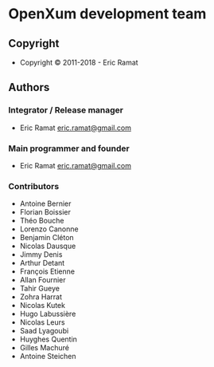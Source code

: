 # OpenXum development team

## Copyright

- Copyright © 2011-2018 - Eric Ramat

## Authors

### Integrator / Release manager

- Eric Ramat <eric.ramat@gmail.com>


### Main programmer and founder

- Eric Ramat <eric.ramat@gmail.com>

### Contributors

- Antoine Bernier
- Florian Boissier
- Théo Bouche
- Lorenzo Canonne
- Benjamin Cléton
- Nicolas Dausque
- Jimmy Denis
- Arthur Detant
- François Etienne
- Allan Fournier
- Tahir Gueye
- Zohra Harrat
- Nicolas Kutek
- Hugo Labussière
- Nicolas Leurs
- Saad Lyagoubi
- Huyghes Quentin
- Gilles Machuré
- Antoine Steichen

